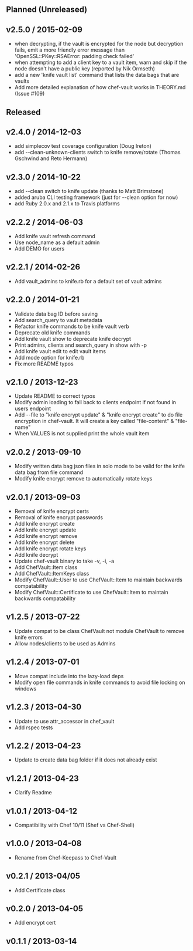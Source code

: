 ## Planned (Unreleased)
## v2.5.0 / 2015-02-09
* when decrypting, if the vault is encrypted for the node but decryption fails, emit a more friendly error message than 'OpenSSL::PKey::RSAError: padding check failed'
* when attempting to add a client key to a vault item, warn and skip if the node doesn't have a public key (reported by Nik Ormseth)
* add a new 'knife vault list' command that lists the data bags that are vaults
* Add more detailed explanation of how chef-vault works in THEORY.md (Issue #109)

## Released
## v2.4.0 / 2014-12-03
* add simplecov test coverage configuration (Doug Ireton)
* add --clean-unknown-clients switch to knife remove/rotate (Thomas Gschwind and Reto Hermann)

## v2.3.0 / 2014-10-22
* add --clean switch to knife update (thanks to Matt Brimstone)
* added aruba CLI testing framework (just for --clean option for now)
* add Ruby 2.0.x and 2.1.x to Travis platforms

## v2.2.2 / 2014-06-03
* Add knife vault refresh command
* Use node_name as a default admin
* Add DEMO for users

## v2.2.1 / 2014-02-26
* Add vault_admins to knife.rb for a default set of vault admins

## v2.2.0 / 2014-01-21
* Validate data bag ID before saving
* Add search_query to vault metadata
* Refactor knife commands to be knife vault verb
* Deprecate old knife commands
* Add knife vault show to deprecate knife decrypt
* Print admins, clients and search_query in show with -p
* Add knife vault edit to edit vault items
* Add mode option for knife.rb
* Fix more README typos

## v2.1.0 / 2013-12-23
* Update README to correct typos
* Modify admin loading to fall back to clients endpoint if not found in users endpoint
* Add --file to "knife encrypt update" & "knife encrypt create" to do file encryption in chef-vault.  It will create a key called "file-content" & "file-name"
* When VALUES is not supplied print the whole vault item

## v2.0.2 / 2013-09-10
* Modify written data bag json files in solo mode to be valid for the knife data bag from file command
* Modify knife encrypt remove to automatically rotate keys

## v2.0.1 / 2013-09-03
* Removal of knife encrypt certs
* Removal of knife encrypt passwords
* Add knife encrypt create
* Add knife encrypt update
* Add knife encrypt remove
* Add knife encrypt delete
* Add knife encrypt rotate keys
* Add knife decrypt
* Update chef-vault binary to take -v, -i, -a
* Add ChefVault::Item class
* Add ChefVault::ItemKeys class
* Modify ChefVault::User to use ChefVault::Item to maintain backwards compatability
* Modify ChefVault::Certificate to use ChefVault::Item to maintain backwards compatability

## v1.2.5 / 2013-07-22
* Update compat to be class ChefVault not module ChefVault to remove knife errors
* Allow nodes/clients to be used as Admins

## v1.2.4 / 2013-07-01
* Move compat include into the lazy-load deps
* Modify open file commands in knife commands to avoid file locking on windows

## v1.2.3 / 2013-04-30
* Update to use attr_accessor in chef_vault
* Add rspec tests

## v1.2.2 / 2013-04-23
* Update to create data bag folder if it does not already exist

## v1.2.1 / 2013-04-23
* Clarify Readme

## v1.0.1 / 2013-04-12
* Compatibility with Chef 10/11 (Shef vs Chef-Shell)

## v1.0.0 / 2013-04-08
* Rename from Chef-Keepass to Chef-Vault

## v0.2.1 / 2013-04/05
* Add Certificate class

## v0.2.0 / 2013-04-05
* Add encrypt cert

## v0.1.1 / 2013-03-14
